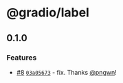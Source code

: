 # @gradio/label

## 0.1.0

### Features

- [#8](https://github.com/pngwn/gradio/pull/8) [`03a05673`](https://github.com/pngwn/gradio/commit/03a0567364feffe10835b4e475a820f6a8f20533) - fix. Thanks [@pngwn](https://github.com/pngwn)!